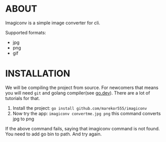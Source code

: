 # ABOUT
Imagiconv is a simple image converter for cli.

Supported formats:
 - jpg
 - png
 - gif
# INSTALLATION
We will be compiling the project from source.
For newcomers that means you will need `git` and golang compiler(see [go.dev](https://go.dev/dl)). There are a lot of tutorials for that.
1. Install the project: `go install github.com/marekor555/imagiconv`
2. Now try the app: `imagiconv convertme.jpg png` this command converts jpg to png

If the above command fails, saying that imagiconv command is not found. 
You need to add go bin to path. And try again.
